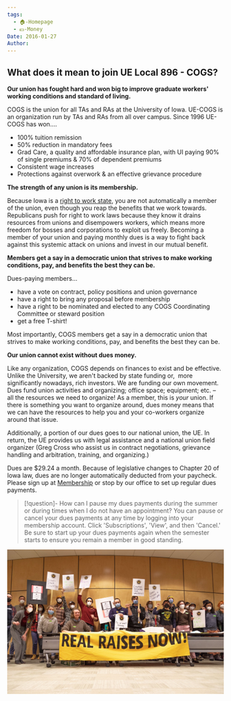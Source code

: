 ```yaml
---
tags:
  - 🏠-Homepage
  - 💵-Money
Date: 2016-01-27
Author: 
---
```


## What does it mean to join UE Local 896 - COGS?

**Our union has fought hard and won big to improve graduate workers' working conditions and standard of living.**

COGS is the union for all TAs and RAs at the University of Iowa. UE-COGS is an organization run by TAs and RAs from all over campus. Since 1996 UE-COGS has won....

- 100% tuition remission
- 50% reduction in mandatory fees
- Grad Care, a quality and affordable insurance plan, with UI paying 90% of single premiums & 70% of dependent premiums
- Consistent wage increases
- Protections against overwork & an effective grievance procedure

**The strength of any union is its membership.**

Because Iowa is a [right to work state](https://iowastartingline.com/2023/05/24/what-does-iowas-right-to-work-law-mean/), you are not automatically a member of the union, even though you reap the benefits that we work towards. Republicans push for right to work laws because they know it drains resources from unions and disempowers workers, which means more freedom for bosses and corporations to exploit us freely. Becoming a member of your union and paying monthly dues is a way to fight back against this systemic attack on unions and invest in our mutual benefit.

**Members get a say in a democratic union that strives to make working conditions, pay, and benefits the best they can be.**

Dues-paying members...

- have a vote on contract, policy positions and union governance
- have a right to bring any proposal before membership
- have a right to be nominated and elected to any COGS Coordinating Committee or steward position
- get a free T-shirt!

Most importantly, COGS members get a say in a democratic union that strives to make working conditions, pay, and benefits the best they can be.

**Our union cannot exist without dues money.**

Like any organization, COGS depends on finances to exist and be effective. Unlike the University, we aren't backed by state funding or,  more significantly nowadays, rich investors. We are funding our own movement. Dues fund union activities and organizing; office space; equipment; etc. – all the resources we need to organize! As a member, this is _your_ union. If there is something you want to organize around, dues money means that we can have the resources to help you and your co-workers organize around that issue.

Additionally, a portion of our dues goes to our national union, the UE. In return, the UE provides us with legal assistance and a national union field organizer (Greg Cross who assist us in contract negotiations, grievance handling and arbitration, training, and organizing.)

Dues are $29.24 a month. Because of legislative changes to Chapter 20 of Iowa law, dues are no longer automatically deducted from your paycheck. Please sign up at [Membership](./Membership.md) or stop by our office to set up regular dues payments.

> [!question]- How can I pause my dues payments during the summer or during times when I do not have an appointment?
> You can pause or cancel your dues payments at any time by logging into your membership account. Click 'Subscriptions', 'View', and then 'Cancel.' Be sure to start up your dues payments again when the semester starts to ensure you remain a member in good standing.

![COGS - Real Raises Now!.jpg](./Admin/Attachments/COGS%20-%20Real%20Raises%20Now!.jpg)